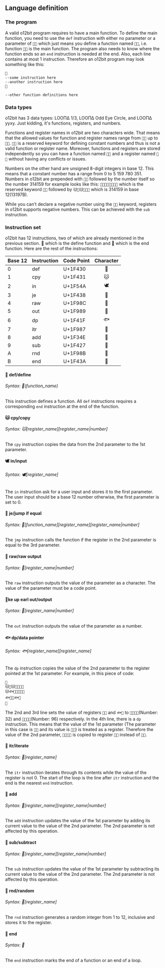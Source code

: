 Language definition
---

### The program

A valid o12bit program requires to have a main function. To define the main function, you need to use the `def` instruction with either no parameter or a parameter of `🐰🐰` which just means you define a function named `🐰🐰`, i.e. function `🐰🐰` is the main function. The program also needs to know where the function ends so an `end` instruction is needed at the end. Also, each line contains at most 1 instruction. Therefore an o12bit program may look something like this:

```
🐰
--some instruction here
--another instruction here
🐺

--other function definitions here
```

### Data types

o12bit has 3 data types: LOOΠΔ 1/3, LOOΠΔ Odd Eye Circle, and LOOΠΔ yyxy. Just kidding, it's functions, registers, and numbers.

Functions and register names in o12bit are two characters wide. That means that the allowed values for function and register names range from `🐰🐰` up to `🐺🦋`. `🐺🐺` is a reserved keyword for defining constant numbers and thus is not a valid function or register name. Moreover, functions and registers are stored independently so you can have a function named `🐰🐰` and a register named `🐰🐰` without having any conflicts or issues.

Numbers on the other hand are unsigned 8-digit integers in base 12. This means that a constant number has a range from 0 to 5 159 780 351. Numbers in o12bit are prepended with `🐺🐺` followed by the number itself so the number 314159 for example looks like this: `🐺🐺🐱🐸🐱🐧🦇🐺` which is the reserved keyword `🐺🐺` followed by `🐱🐸🐱🐧🦇🐺` which is 314159 in base 12(13197B).

While you can't declare a negative number using the `🐺🐺` keyword, registers in o12bit supports negative numbers. This can be achieved with the `sub` instruction.

### Instruction set

o12bit has 12 instructions, two of which are already mentioned in the previous section. 🐰 which is the define function and 🐺 which is the end function. Here are the rest of the instructions:

Base 12 | Instruction | Code Point | Character
:------- |:----------- |:---------- |:---------:
0       | def         |  U+1F430   | 🐰
1       | cpy         |  U+1F431   | 🐱
2       | in          |  U+1F54A   | 🕊
3       | je          |  U+1F438   | 🐸
4       | raw         |  U+1F98C   | 🦌
5       | out         |  U+1F989   | 🦉
6       | dp          |  U+1F41F   | 🐟
7       | itr         |  U+1F987   | 🦇
8       | add         |  U+1F34E   | 🍎
9       | sub         |  U+1F427   | 🐧
A       | rnd         |  U+1F98B   | 🦋
B       | end         |  U+1F43A   | 🐺

#### 🐰 def/define

###### Syntax: 🐰(function_name)

This instruction defines a function. All `def` instructions requires a corresponding `end` instruction at the end of the function.

#### 🐱 cpy/copy

###### Syntax: 🐱[register_name][register_name|number]

The `cpy` instruction copies the data from the 2nd parameter to the 1st parameter.

#### 🕊 in/input

###### Syntax: 🕊[register_name]

The `in` instruction ask for a user input and stores it to the first parameter. The user input should be a base 12 number otherwise, the first parameter is set to 0.

#### 🐸 je/jump if equal

###### Syntax: 🐸[function_name][register_name][register_name|number]

The `jmp` instruction calls the function if the register in the 2nd parameter is equal to the 3rd parameter.

#### 🦌 raw/raw output

###### Syntax: 🦌[register_name|number]

The `raw` instruction outputs the value of the parameter as a character. The value of the parameter must be a code point.

#### 🦉ke up earl out/output

###### Syntax: 🦉[register_name|number]

The `out` instruction outputs the value of the parameter as a number.


#### 🐟 dp/data pointer

###### Syntax: 🐟[register_name][register_name]

The `dp` instruction copies the value of the 2nd parameter to the register pointed at the 1st parameter. For example, in this piece of code:

```
🐰
🐱🐰🐱🐺🐺🦉🦉
🐱🐟🦉🐺🐺🍎🐰
🐟🐰🐱🐟🦉
🐺
```

The 2nd and 3rd line sets the value of registers `🐰🐱` and `🐟🦉` to `🐺🐺🦉🦉`(Number: 32) and `🐺🐺🍎🐰`(Number: 96) respectively. In the 4th line, there is a `dp` instruction. This means that the value of the 1st parameter (The parameter in this case is `🐰🐱` and its value is `🦉🦉`) is treated as a register. Therefore the value of the 2nd parameter, `🐺🐺🍎🐰` is copied to register `🦉🦉` instead of `🐰🐱`.

#### 🦇 itr/iterate

###### Syntax: 🦇[register_name]

The `itr` instruction iterates through its contents while the value of the register is not 0. The start of the loop is the line after `itr` instruction and the end is the nearest `end` instruction.

#### 🍎 add

###### Syntax: 🍎[register_name][register_name|number]

The `add` instruction updates the value of the 1st parameter by adding its current value to the value of the 2nd parameter. The 2nd parameter is not affected by this operation.

#### 🐧 sub/subtract

###### Syntax: 🐧[register_name][register_name|number]

The `sub` instruction updates the value of the 1st parameter by subtracting its current value to the value of the 2nd parameter. The 2nd parameter is not affected by this operation.

#### 🦋 rnd/random

###### Syntax: 🦋[register_name]

The `rnd` instruction generates a random integer from 1 to 12, inclusive and stores it to the register.

#### 🐺 end

###### Syntax: 🐺

The `end` instruction marks the end of a function or an end of a loop.
